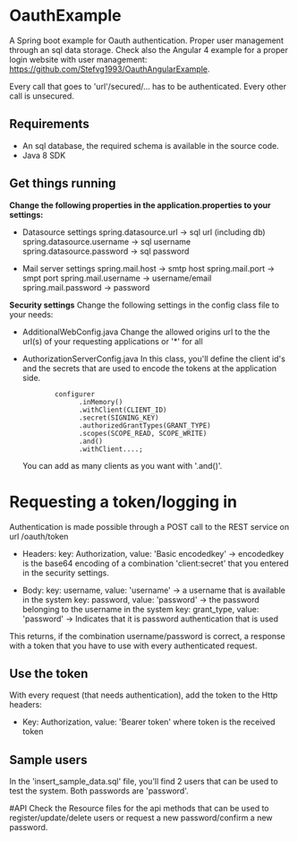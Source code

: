 # OauthExample
A Spring boot example for Oauth authentication. Proper user management through an sql data storage. Check also the Angular 4 example for a proper login website with user management: https://github.com/Stefvg1993/OauthAngularExample.

Every call that goes to 'url'/secured/... has to be authenticated. Every other call is unsecured.


## Requirements
* An sql database, the required schema is available in the source code.
* Java 8 SDK

## Get things running
**Change the following properties in the application.properties to your settings:**
* Datasource settings
spring.datasource.url -> sql url (including db)
spring.datasource.username -> sql username
spring.datasource.password -> sql password

* Mail server settings
spring.mail.host -> smtp host
spring.mail.port -> smpt port
spring.mail.username -> username/email
spring.mail.password -> password

**Security settings**
Change the following settings in the config class file to your needs:
* AdditionalWebConfig.java
  Change the allowed origins url to the the url(s) of your requesting applications or '*' for all
  
* AuthorizationServerConfig.java
  In this class, you'll define the client id's and the secrets that are used to encode the tokens at the application side. 
  ```
          configurer
                .inMemory()
                .withClient(CLIENT_ID)
                .secret(SIGNING_KEY)
                .authorizedGrantTypes(GRANT_TYPE)
                .scopes(SCOPE_READ, SCOPE_WRITE)
                .and()
                .withClient....;
  ```
  You can add as many clients as you want with '.and()'.
  
# Requesting a token/logging in
Authentication is made possible through a POST call to the REST service on url /oauth/token
* Headers:
  key: Authorization, value: 'Basic encodedkey' -> encodedkey is the base64 encoding of a combination 'client:secret' that you entered in the security settings.
  
* Body:
  key: username, value: 'username' -> a username that is available in the system
  key: password, value: 'password' -> the password belonging to the username in the system
  key: grant_type, value: 'password' -> Indicates that it is password authentication that is used
  
This returns, if the combination username/password is correct, a response with a token that you have to use with every authenticated request.

## Use the token
With every request (that needs authentication), add the token to the Http headers:
* Key: Authorization, value: 'Bearer token' where token is the received token

## Sample users
In the 'insert_sample_data.sql' file, you'll find 2 users that can be used to test the system. Both passwords are 'password'.

#API
Check the Resource files for the api methods that can be used to register/update/delete users or request a new password/confirm a new password.
